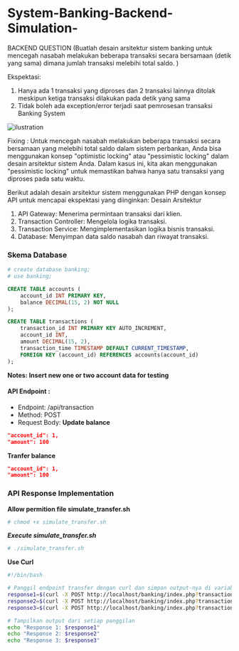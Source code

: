 # System-Banking-Backend-Simulation-
BACKEND QUESTION (Buatlah desain arsitektur sistem banking untuk mencegah nasabah melakukan beberapa transaksi secara bersamaan (detik yang sama) dimana jumlah transaksi melebihi total saldo. )

Ekspektasi: 
1. Hanya ada 1 transaksi yang diproses dan 2 transaksi lainnya ditolak meskipun ketiga transaksi dilakukan pada detik yang sama
2. Tidak boleh ada exception/error terjadi saat pemrosesan transaksi Banking System

![ilustration](https://lh6.googleusercontent.com/hrviW8KFvcE60vYaSLRAWsMv6bsQkdk9_mpuFphMQFQRMUIURi4QPucXLamXEALrdTwEvT0zFQ1gX2oTPjMW472PLx4tXrh5wEch__gnTrtooIrdIT1MFVqRYwSVfjmhUA=w740)

Fixing : 
Untuk mencegah nasabah melakukan beberapa transaksi secara bersamaan yang melebihi total saldo dalam sistem perbankan, Anda bisa menggunakan konsep "optimistic locking" atau "pessimistic locking" dalam desain arsitektur sistem Anda. Dalam kasus ini, kita akan menggunakan "pessimistic locking" untuk memastikan bahwa hanya satu transaksi yang diproses pada satu waktu.  

Berikut adalah desain arsitektur sistem menggunakan PHP dengan konsep API untuk mencapai ekspektasi yang diinginkan:
Desain Arsitektur  
1. API Gateway: Menerima permintaan transaksi dari klien.
2. Transaction Controller: Mengelola logika transaksi.
3. Transaction Service: Mengimplementasikan logika bisnis transaksi.
4. Database: Menyimpan data saldo nasabah dan riwayat transaksi.  

### Skema Database  
```bash
# create database banking;
# use banking;
```
```sql
CREATE TABLE accounts (
    account_id INT PRIMARY KEY,
    balance DECIMAL(15, 2) NOT NULL
);

CREATE TABLE transactions (
    transaction_id INT PRIMARY KEY AUTO_INCREMENT,
    account_id INT,
    amount DECIMAL(15, 2),
    transaction_time TIMESTAMP DEFAULT CURRENT_TIMESTAMP,
    FOREIGN KEY (account_id) REFERENCES accounts(account_id)
);
```  
**Notes: Insert new one or two account data for testing**

#### API Endpoint :  
- Endpoint: /api/transaction
- Method: POST
- Request Body:
**Update balance**
```json
"account_id": 1,
"amount": 100
```
**Tranfer balance**
```json
"account_id": 1,
"amount": 100
```

### API Response Implementation  

**Allow permition file simulate_transfer.sh**
```bash
# chmod +x simulate_transfer.sh
```  
***Execute simulate_transfer.sh***  
```bash
# ./simulate_transfer.sh
```

**Use Curl**
```bash
#!/bin/bash

# Panggil endpoint transfer dengan curl dan simpan output-nya di variabel
response1=$(curl -X POST http://localhost/banking/index.php?transaction=transfer -H "Content-Type: application/json" -d '{"source_account_id": 1, "destination_account_id": 2, "amount": 100}')
response2=$(curl -X POST http://localhost/banking/index.php?transaction=transfer -H "Content-Type: application/json" -d '{"source_account_id": 2, "destination_account_id": 3, "amount": 100}')
response3=$(curl -X POST http://localhost/banking/index.php?transaction=transfer -H "Content-Type: application/json" -d '{"source_account_id": 3, "destination_account_id": 2, "amount": 100}')

# Tampilkan output dari setiap panggilan
echo "Response 1: $response1"
echo "Response 2: $response2"
echo "Response 3: $response3"

```
